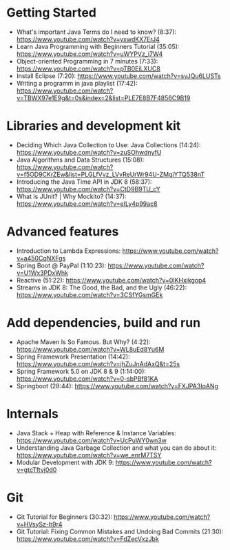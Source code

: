 Getting Started
===============

- What's important Java Terms do I need to know? (8:37): https://www.youtube.com/watch?v=yxwdKX7ErJ4
- Learn Java Programming with Beginners Tutorial (35:05): https://www.youtube.com/watch?v=uWYPVz_i7W4
- Object-oriented Programming in 7 minutes (7:33): https://www.youtube.com/watch?v=pTB0EiLXUC8
- Install Eclipse (7:20): https://www.youtube.com/watch?v=svJQu6LUSTs
- Writing a programm in java playlist (17:42): https://www.youtube.com/watch?v=TBWX97e1E9g&t=0s&index=2&list=PLE7E8B7F4856C9B19

Libraries and development kit
=============================
- Deciding Which Java Collection to Use: Java Collections (14:24): https://www.youtube.com/watch?v=zuSOhwdnyfU
- Java Algorithms and Data Structures (15:08): https://www.youtube.com/watch?v=f5OD9CKrZEw&list=PLGLfVvz_LVvReUrWr94U-ZMgjYTQ538nT
- Introducing the Java Time API in JDK 8 (58:37): https://www.youtube.com/watch?v=CtD9B9TU_cY
- What is JUnit? | Why Mockito? (14:37): https://www.youtube.com/watch?v=eILy4p99ac8

Advanced features
=================
- Introduction to Lambda Expressions: https://www.youtube.com/watch?v=a450CqNXFgs
- Spring Boot @ PayPal (1:10:23): https://www.youtube.com/watch?v=U1Wx3PDxWhk
- Reactive (51:22): https://www.youtube.com/watch?v=0IKHxjkgop4
- Streams in JDK 8: The Good, the Bad, and the Ugly (46:22): https://www.youtube.com/watch?v=3CSfYGsmGEk

Add dependencies, build and run
===============================
- Apache Maven Is So Famous. But Why? (4:22): https://www.youtube.com/watch?v=WL8uEd8Yu6M
- Spring Framework Presentation (14:42): https://www.youtube.com/watch?v=jhZuJnAdAxQ&t=25s
- Spring Framework 5.0 on JDK 8 & 9 (1:14:00): https://www.youtube.com/watch?v=0-sbPBf81KA
- Springboot (28:44): https://www.youtube.com/watch?v=FXJPA3IqANg

Internals
=========
- Java Stack + Heap with Reference & Instance Variables: https://www.youtube.com/watch?v=UcPuWY0wn3w
- Understanding Java Garbage Collection and what you can do about it: https://www.youtube.com/watch?v=we_enrM7TSY
- Modular Development with JDK 9: https://www.youtube.com/watch?v=gtcTftvj0d0

Git
===
- Git Tutorial for Beginners (30:32): https://www.youtube.com/watch?v=HVsySz-h9r4
- Git Tutorial: Fixing Common Mistakes and Undoing Bad Commits (21:30): https://www.youtube.com/watch?v=FdZecVxzJbk
